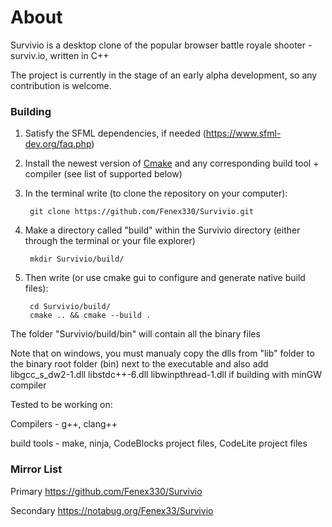 # About



Survivio is a desktop clone of the popular browser battle royale shooter - surviv.io, written in C++

The project is currently in the stage of an early alpha development, so any contribution is welcome.





### Building



1) Satisfy the SFML dependencies, if needed (https://www.sfml-dev.org/faq.php)


2) Install the newest version of [Cmake](https://cmake.org/download/)
   and any corresponding build tool + compiler (see list of supported below)


3) In the terminal write (to clone the repository on your computer):

        git clone https://github.com/Fenex330/Survivio.git


4) Make a directory called "build" within the Survivio directory (either through the terminal or your file explorer)
        
        mkdir Survivio/build/


5) Then write (or use cmake gui to configure and generate native build files):

        cd Survivio/build/
        cmake .. && cmake --build .


The folder "Survivio/build/bin" will contain all the binary files

Note that on windows, you must manualy copy the dlls from "lib" folder to the binary root folder (bin) next to the executable
and also add libgcc_s_dw2-1.dll libstdc++-6.dll libwinpthread-1.dll if building with minGW compiler




Tested to be working on:


Compilers - g++, clang++

build tools - make, ninja, CodeBlocks project files, CodeLite project files





### Mirror List

Primary https://github.com/Fenex330/Survivio

Secondary https://notabug.org/Fenex33/Survivio
